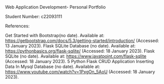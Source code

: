Web Application Development- Personal Portfolio

Student Number: c22093111

References:

Get Started with Bootstrap(no date). Available at: https://getbootstrap.com/docs/5.3/getting-started/introduction/ (Accessed: 13 January 2023).
Flask SQLite Database (no date). Available at: https://pythonbasics.org/flask-sqlite/ (Accessed: 18 January 2023).
Flask SQLite (no date). Available at: https://www.javatpoint.com/flask-sqlite (Accessed: 18 January 2023).
5 Python Flask CRUD Application Inserting Data In Mysql Database (no date). Available at: https://www.youtube.com/watch?v=1PxgOn_5AoU (Accessed: 18 January 2023).

